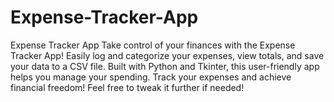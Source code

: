# Expense-Tracker-App
Expense Tracker App Take control of your finances with the Expense Tracker App! Easily log and categorize your expenses, view totals, and save your data to a CSV file. Built with Python and Tkinter, this user-friendly app helps you manage your spending. Track your expenses and achieve financial freedom! Feel free to tweak it further if needed! 
